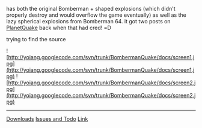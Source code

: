 has both the original Bomberman + shaped explosions (which didn't properly destroy and would overflow the game eventually) as well as the lazy spherical explosions from Bomberman 64.  it got two posts on [PlanetQuake](http://planetquake.gamespy.com/) back when that had cred! =D

trying to find the source


![http://yoiang.googlecode.com/svn/trunk/BombermanQuake/docs/screen1.jpg](http://yoiang.googlecode.com/svn/trunk/BombermanQuake/docs/screen1.jpg)
![http://yoiang.googlecode.com/svn/trunk/BombermanQuake/docs/screen2.jpg](http://yoiang.googlecode.com/svn/trunk/BombermanQuake/docs/screen2.jpg)
> 
---

[Downloads](http://code.google.com/p/yoiang/downloads/list?q=label:Shooter)
[Issues and Todo](http://code.google.com/p/yoiang/issues/list?q=label:Shooter)
[Link](http://web.archive.org/web/20001024135712/qbomb.hypermart.net/index.html)